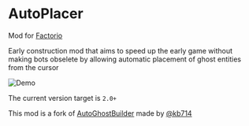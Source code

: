 # AutoPlacer

Mod for [Factorio](https://factorio.com)

Early construction mod that aims to speed up the early game without making bots obselete by allowing automatic placement of ghost entities from the cursor

![Demo](demo.gif)

The current version target is `2.0+`

This mod is a fork of [AutoGhostBuilder](https://github.com/kb714/AutoGhostBuilder) made by [@kb714](https://github.com/kb714)
